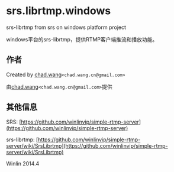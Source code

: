 srs.librtmp.windows
===================

srs-librtmp from srs on windows platform project

windows平台的srs-librtmp，提供RTMP客户端推流和播放功能。

## 作者

Created by [chad.wang](https://github.com/chadwangcn)`<chad.wang.cn@gmail.com>`

由[chad.wang](https://github.com/chadwangcn)`<chad.wang.cn@gmail.com>`提供

## 其他信息

SRS: [https://github.com/winlinvip/simple-rtmp-server](https://github.com/winlinvip/simple-rtmp-server)

srs-librtmp: [https://github.com/winlinvip/simple-rtmp-server/wiki/SrsLibrtmp](https://github.com/winlinvip/simple-rtmp-server/wiki/SrsLibrtmp)

Winlin 2014.4
